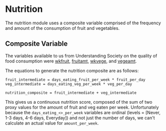 # Nutrition

The nutrition module uses a composite variable comprised of the frequency and amount of the consumption of fruit and 
vegetables.

## Composite Variable

The variables available to us from Understanding Society on the quality of food consumption were
[wkfruit](https://www.understandingsociety.ac.uk/documentation/mainstage/dataset-documentation/variable/wkfruit),
[fruitamt](https://www.understandingsociety.ac.uk/documentation/mainstage/dataset-documentation/variable/fruitamt),
[wkvege](https://www.understandingsociety.ac.uk/documentation/mainstage/dataset-documentation/variable/wkvege), and
[vegeamt](https://www.understandingsociety.ac.uk/documentation/mainstage/dataset-documentation/variable/vegeamt).

The equations to generate the nutrition composite are as follows:

```
fruit_intermediate = days_eating_fruit_per_week * fruit_per_day
veg_intermediate = days_eating_veg_per_week * veg_per_day

nutrition_composite = fruit_intermediate + veg_intermediate
```

This gives us a continuous nutrition score, composed of the sum of two proxy values for the amount of fruit and veg 
eaten per week. Unfortunately because the `days_eating_<>_per_week` variables are ordinal 
(levels = [Never, 1-3 days, 4-6 days, Everyday]) and not just the number of days, we can't calculate an actual value 
for `amount_per_week`.


